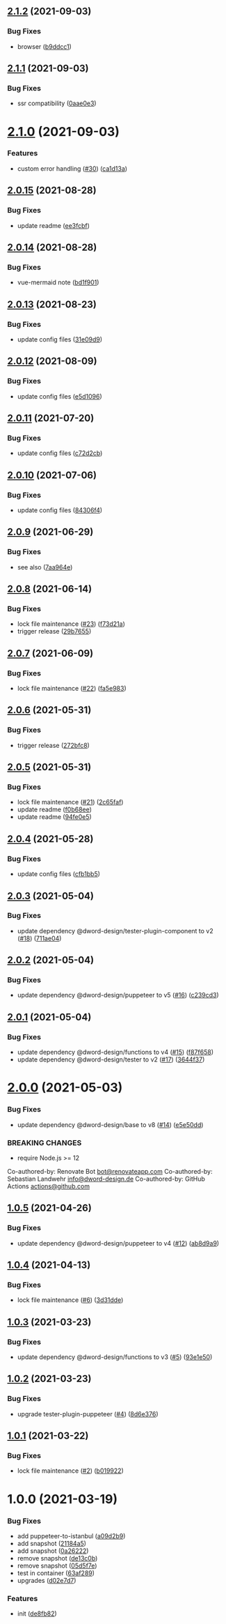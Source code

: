 ## [2.1.2](https://github.com/dword-design/vue-mermaid-string/compare/v2.1.1...v2.1.2) (2021-09-03)


### Bug Fixes

* browser ([b9ddcc1](https://github.com/dword-design/vue-mermaid-string/commit/b9ddcc131cbbd9ec306375ab753cc901721e1f66))

## [2.1.1](https://github.com/dword-design/vue-mermaid-string/compare/v2.1.0...v2.1.1) (2021-09-03)


### Bug Fixes

* ssr compatibility ([0aae0e3](https://github.com/dword-design/vue-mermaid-string/commit/0aae0e3f42ec7b489f6a4f23623d49054aaf5cb4))

# [2.1.0](https://github.com/dword-design/vue-mermaid-string/compare/v2.0.15...v2.1.0) (2021-09-03)


### Features

* custom error handling ([#30](https://github.com/dword-design/vue-mermaid-string/issues/30)) ([ca1d13a](https://github.com/dword-design/vue-mermaid-string/commit/ca1d13aa5fd9a384f07d5d2cad9277b71f1c9bbc))

## [2.0.15](https://github.com/dword-design/vue-mermaid-string/compare/v2.0.14...v2.0.15) (2021-08-28)


### Bug Fixes

* update readme ([ee3fcbf](https://github.com/dword-design/vue-mermaid-string/commit/ee3fcbf2f18ce972e6ff8616a9e4b35ef664018a))

## [2.0.14](https://github.com/dword-design/vue-mermaid-string/compare/v2.0.13...v2.0.14) (2021-08-28)


### Bug Fixes

* vue-mermaid note ([bd1f901](https://github.com/dword-design/vue-mermaid-string/commit/bd1f901de1e02eb2ddd06a233d81faa1c2af5375))

## [2.0.13](https://github.com/dword-design/vue-mermaid-string/compare/v2.0.12...v2.0.13) (2021-08-23)


### Bug Fixes

* update config files ([31e09d9](https://github.com/dword-design/vue-mermaid-string/commit/31e09d936d2f76fed29762640e56b0fa43b64721))

## [2.0.12](https://github.com/dword-design/vue-mermaid-string/compare/v2.0.11...v2.0.12) (2021-08-09)


### Bug Fixes

* update config files ([e5d1096](https://github.com/dword-design/vue-mermaid-string/commit/e5d1096db0459bf601a0888fd52af7037363c121))

## [2.0.11](https://github.com/dword-design/vue-mermaid-string/compare/v2.0.10...v2.0.11) (2021-07-20)


### Bug Fixes

* update config files ([c72d2cb](https://github.com/dword-design/vue-mermaid-string/commit/c72d2cb80efd6e60eccfc95614e63b4bd1f54b53))

## [2.0.10](https://github.com/dword-design/vue-mermaid-string/compare/v2.0.9...v2.0.10) (2021-07-06)


### Bug Fixes

* update config files ([84306f4](https://github.com/dword-design/vue-mermaid-string/commit/84306f4e5cbf6c502f7958052db489f0e4aa79fa))

## [2.0.9](https://github.com/dword-design/vue-mermaid-string/compare/v2.0.8...v2.0.9) (2021-06-29)


### Bug Fixes

* see also ([7aa964e](https://github.com/dword-design/vue-mermaid-string/commit/7aa964e2c39bb3f320302c2591376ab44f40098b))

## [2.0.8](https://github.com/dword-design/vue-mermaid-string/compare/v2.0.7...v2.0.8) (2021-06-14)


### Bug Fixes

* lock file maintenance ([#23](https://github.com/dword-design/vue-mermaid-string/issues/23)) ([f73d21a](https://github.com/dword-design/vue-mermaid-string/commit/f73d21a487fc163ccddcb4a3c6d31d862f520d0e))
* trigger release ([29b7655](https://github.com/dword-design/vue-mermaid-string/commit/29b76551884998e7c3e7c90c2a99ab30aa5a3168))

## [2.0.7](https://github.com/dword-design/vue-mermaid-string/compare/v2.0.6...v2.0.7) (2021-06-09)


### Bug Fixes

* lock file maintenance ([#22](https://github.com/dword-design/vue-mermaid-string/issues/22)) ([fa5e983](https://github.com/dword-design/vue-mermaid-string/commit/fa5e98323d7168dc1ac8ddd53424f928d36e07d6))

## [2.0.6](https://github.com/dword-design/vue-mermaid-string/compare/v2.0.5...v2.0.6) (2021-05-31)


### Bug Fixes

* trigger release ([272bfc8](https://github.com/dword-design/vue-mermaid-string/commit/272bfc84dfcfa1cdd38188d731b6c746e8e1032f))

## [2.0.5](https://github.com/dword-design/vue-mermaid-string/compare/v2.0.4...v2.0.5) (2021-05-31)


### Bug Fixes

* lock file maintenance ([#21](https://github.com/dword-design/vue-mermaid-string/issues/21)) ([2c65faf](https://github.com/dword-design/vue-mermaid-string/commit/2c65fafd1c2df2ba8af482a2a3a8bebdba786312))
* update readme ([f0b68ee](https://github.com/dword-design/vue-mermaid-string/commit/f0b68ee869e33c1054c3b7523b4d0790de55b82c))
* update readme ([94fe0e5](https://github.com/dword-design/vue-mermaid-string/commit/94fe0e5b132424a2a7e8695fb17c3382fa941fe9))

## [2.0.4](https://github.com/dword-design/vue-mermaid-string/compare/v2.0.3...v2.0.4) (2021-05-28)


### Bug Fixes

* update config files ([cfb1bb5](https://github.com/dword-design/vue-mermaid-string/commit/cfb1bb55088d8382bd2b004978aa2055bedae065))

## [2.0.3](https://github.com/dword-design/vue-mermaid-string/compare/v2.0.2...v2.0.3) (2021-05-04)


### Bug Fixes

* update dependency @dword-design/tester-plugin-component to v2 ([#18](https://github.com/dword-design/vue-mermaid-string/issues/18)) ([711ae04](https://github.com/dword-design/vue-mermaid-string/commit/711ae042e89c82cb98625a37431185d6c389446c))

## [2.0.2](https://github.com/dword-design/vue-mermaid-string/compare/v2.0.1...v2.0.2) (2021-05-04)


### Bug Fixes

* update dependency @dword-design/puppeteer to v5 ([#16](https://github.com/dword-design/vue-mermaid-string/issues/16)) ([c239cd3](https://github.com/dword-design/vue-mermaid-string/commit/c239cd3b6c46bb3494a2e36aeb91142a497bfdbc))

## [2.0.1](https://github.com/dword-design/vue-mermaid-string/compare/v2.0.0...v2.0.1) (2021-05-04)


### Bug Fixes

* update dependency @dword-design/functions to v4 ([#15](https://github.com/dword-design/vue-mermaid-string/issues/15)) ([f87f658](https://github.com/dword-design/vue-mermaid-string/commit/f87f658ccbc5f36e30640d223965720b1aeec5cd))
* update dependency @dword-design/tester to v2 ([#17](https://github.com/dword-design/vue-mermaid-string/issues/17)) ([3644f37](https://github.com/dword-design/vue-mermaid-string/commit/3644f37085a7e2c00e74e652b6655bd2d296f593))

# [2.0.0](https://github.com/dword-design/vue-mermaid-string/compare/v1.0.5...v2.0.0) (2021-05-03)


### Bug Fixes

* update dependency @dword-design/base to v8 ([#14](https://github.com/dword-design/vue-mermaid-string/issues/14)) ([e5e50dd](https://github.com/dword-design/vue-mermaid-string/commit/e5e50dd706d0fb5cd747d461a51048a1a2b195d8))


### BREAKING CHANGES

* require Node.js >= 12

Co-authored-by: Renovate Bot <bot@renovateapp.com>
Co-authored-by: Sebastian Landwehr <info@dword-design.de>
Co-authored-by: GitHub Actions <actions@github.com>

## [1.0.5](https://github.com/dword-design/vue-mermaid-string/compare/v1.0.4...v1.0.5) (2021-04-26)


### Bug Fixes

* update dependency @dword-design/puppeteer to v4 ([#12](https://github.com/dword-design/vue-mermaid-string/issues/12)) ([ab8d9a9](https://github.com/dword-design/vue-mermaid-string/commit/ab8d9a978e4ffe2c3115d9e5bd19c0f7d57b283a))

## [1.0.4](https://github.com/dword-design/vue-mermaid-string/compare/v1.0.3...v1.0.4) (2021-04-13)


### Bug Fixes

* lock file maintenance ([#6](https://github.com/dword-design/vue-mermaid-string/issues/6)) ([3d31dde](https://github.com/dword-design/vue-mermaid-string/commit/3d31dde6c631f2c15b461c09b6a5e0e3d85c3969))

## [1.0.3](https://github.com/dword-design/vue-mermaid-string/compare/v1.0.2...v1.0.3) (2021-03-23)


### Bug Fixes

* update dependency @dword-design/functions to v3 ([#5](https://github.com/dword-design/vue-mermaid-string/issues/5)) ([93e1e50](https://github.com/dword-design/vue-mermaid-string/commit/93e1e501db18708326a4e7bf37757f5710112739))

## [1.0.2](https://github.com/dword-design/vue-mermaid-string/compare/v1.0.1...v1.0.2) (2021-03-23)


### Bug Fixes

* upgrade tester-plugin-puppeteer ([#4](https://github.com/dword-design/vue-mermaid-string/issues/4)) ([8d6e376](https://github.com/dword-design/vue-mermaid-string/commit/8d6e37660c1c27da8407b241e26ae52d3bddaa35))

## [1.0.1](https://github.com/dword-design/vue-mermaid-string/compare/v1.0.0...v1.0.1) (2021-03-22)


### Bug Fixes

* lock file maintenance ([#2](https://github.com/dword-design/vue-mermaid-string/issues/2)) ([b019922](https://github.com/dword-design/vue-mermaid-string/commit/b0199221cfa8ce6423c6acdd890ada53cf61b2a3))

# 1.0.0 (2021-03-19)


### Bug Fixes

* add puppeteer-to-istanbul ([a09d2b9](https://github.com/dword-design/vue-mermaid-string/commit/a09d2b9da44a36d85099c7c18a8935b383d1bc9d))
* add snapshot ([21184a5](https://github.com/dword-design/vue-mermaid-string/commit/21184a57102f499ecafc54ef32f0ad033f7a780f))
* add snapshot ([0a26222](https://github.com/dword-design/vue-mermaid-string/commit/0a26222c03663bbf36e331e74fea8991e6c259cc))
* remove snapshot ([de13c0b](https://github.com/dword-design/vue-mermaid-string/commit/de13c0b3c658fb286d6fec0f11c1c486cf0d3514))
* remove snapshot ([05d5f7e](https://github.com/dword-design/vue-mermaid-string/commit/05d5f7ef2c54c19fa240ec0922a4acc54dede347))
* test in container ([63af289](https://github.com/dword-design/vue-mermaid-string/commit/63af289773f0a4b1b41a6122d297489bf87754d8))
* upgrades ([d02e7d7](https://github.com/dword-design/vue-mermaid-string/commit/d02e7d71d4e91bb7c9dba9ffb6e4a937b8911b81))


### Features

* init ([de8fb82](https://github.com/dword-design/vue-mermaid-string/commit/de8fb82b7fec4c4ad08573d243bf343992f41be4))
